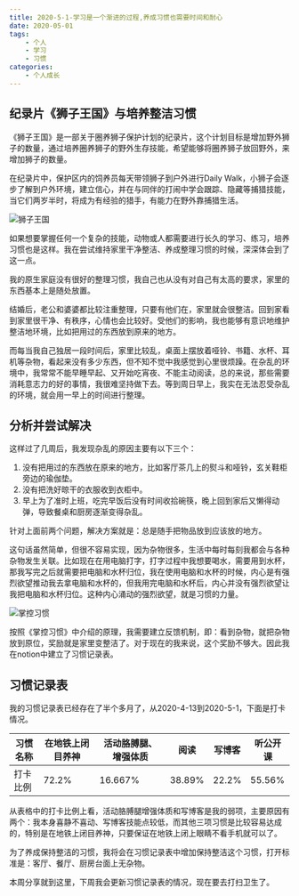 ```yaml
---
title: 2020-5-1-学习是一个渐进的过程,养成习惯也需要时间和耐心
date: 2020-05-01
tags:
    - 个人
    - 学习
    - 习惯
categories:
    - 个人成长
---
```




## 纪录片《狮子王国》与培养整洁习惯

《狮子王国》是一部关于圈养狮子保护计划的纪录片，这个计划目标是增加野外狮子的数量，通过培养圈养狮子的野外生存技能，希望能够将圈养狮子放回野外，来增加狮子的数量。

在纪录片中，保护区内的饲养员每天带领狮子到户外进行Daily Walk，小狮子会逐步了解到户外环境，建立信心，并在与同伴的打闹中学会跟踪、隐藏等捕猎技能，当它们两岁半时，将成为有经验的猎手，有能力在野外靠捕猎生活。

![狮子王国](iqiyi_1588305086979.png)

如果想要掌握任何一个复杂的技能，动物或人都需要进行长久的学习、练习，培养习惯也是这样。我在尝试维持家里干净整洁、养成整理习惯的时候，深深体会到了这一点。

我的原生家庭没有很好的整理习惯，我自己也从没有对自己有太高的要求，家里的东西基本上是随处放置。

结婚后，老公和婆婆都比较注重整理，只要有他们在，家里就会很整洁。回到家看到家里很干净、有秩序，心情也会比较好。受他们的影响，我也能够有意识地维护整洁地环境，比如把用过的东西放到原来的地方。

而每当我自己独居一段时间后，家里比较乱，桌面上摆放着哑铃、书籍、水杯、耳机等杂物，看起来没有多少东西，但不知不觉中我感觉到心里很烦躁。在杂乱的环境中，我常常不能早睡早起、又开始吃宵夜、不能主动阅读，总的来说，那些需要消耗意志力的好的事情，我很难坚持做下去。等到周日早上，我实在无法忍受杂乱的环境，就会用一早上的时间进行整理。

## 分析并尝试解决

这样过了几周后，我发现杂乱的原因主要有以下三个：

1. 没有把用过的东西放在原来的地方，比如客厅茶几上的熨斗和哑铃，玄关鞋柜旁边的瑜伽垫。
2. 没有把洗好晾干的衣服收到衣柜中。
3. 早上为了准时上班，吃完早饭后没有时间收拾碗筷，晚上回到家后又懒得动弹，导致餐桌和厨房逐渐变得杂乱。

针对上面前两个问题，解决方案就是：总是随手把物品放到应该放的地方。

这句话虽然简单，但很不容易实现，因为杂物很多，生活中每时每刻我都会与各种杂物发生关联。比如现在在用电脑打字，打字过程中我想要喝水，需要用到水杯，那我写完之后就需要把电脑和水杯归位，我在使用电脑和水杯的时候，内心是有强烈欲望推动我去拿电脑和水杯的，但我用完电脑和水杯后，内心并没有强烈欲望让我把电脑和水杯归位。这种内心涌动的强烈欲望，就是习惯的力量。

![掌控习惯](1588305184253.png)

按照《掌控习惯》中介绍的原理，我需要建立反馈机制，即：看到杂物，就把杂物放到原位，奖励就是家里变整洁了。对于现在的我来说，这个奖励不够大。因此我在notion中建立了习惯记录表。

## 习惯记录表

我的习惯记录表已经存在了半个多月了，从2020-4-13到2020-5-1，下面是打卡情况。

| 习惯名称 | 在地铁上闭目养神 | 活动胳膊腿、增强体质 | 阅读   | 写博客 | 听公开课 |
| -------- | ---------------- | -------------------- | ------ | ------ | -------- |
| 打卡比例 | 72.2%            | 16.667%              | 38.89% | 22.2%  | 55.56%   |

从表格中的打卡比例上看，活动胳膊腿增强体质和写博客是我的弱项，主要原因有两个：我本身喜静不喜动、写博客技能点较低，而其他三项习惯是比较容易达成的，特别是在地铁上闭目养神，只要保证在地铁上闭上眼睛不看手机就可以了。

为了养成保持整洁的习惯，我将会在习惯记录表中增加保持整洁这个习惯，打开标准是：客厅、餐厅、厨房台面上无杂物。

本周分享就到这里，下周我会更新习惯记录表的情况，现在要去打扫卫生了。











